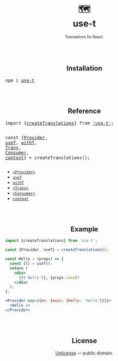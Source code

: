 <div align="center">
  <h1>
    <br/>
    <br/>
    🗺
    <br />
    use-t
  </h1>
  <sup>Translations for React.</sup>
  <br />
  <br />
  <br />
  <br />
</div>


<h2 align="center">Installation</h2>
<pre>npm i <a href="https://www.npmjs.com/package/use-t">use-t</a></pre>


<br />
<br />


<h2 align="center">Reference</h2>
<pre>
import {<a href="./docs/createTranslations.md">createTranslations</a>} from <a href="https://www.npmjs.com/package/use-t">'use-t'</a>;

const {<a href="./docs/Provider.md">Provider</a>, <a href="./docs/useT.md">useT</a>, <a href="./docs/withT.md">withT</a>,
    <a href="./docs/Trans.md">Trans</a>, <a href="./docs/Consumer.md">Consumer</a>, <a href="./docs/context.md">context</a>} = createTranslations();
</pre>

- [`<Provider>`](./docs/Provider.md)
- [`useT`](./docs/useT.md)
- [`withT`](./docs/withT.md)
- [`<Trans>`](./docs/Trans.md)
- [`<Consumer>`](./docs/Consumer.md)
- [`context`](./docs/context.md)


<br />
<br />


<h2 align="center">Example</h2>

```jsx
import {createTranslations} from 'use-t';

const {Provider, useT} = createTranslations();

const Hello = (props) => {
  const [t] = useT();
  return (
    <div>
      {t('Hello')}, {props.name}!
    </div>
  );
};

<Provider map={{en: {main: {Hello: 'Hello'}}}}>
  <Hello />
</Provider>
```


<br />
<br />


<h2 align="center">License</h2>

<p align="center">
  <a href="./LICENSE">Unlicense</a> &mdash; public domain.
</p>
